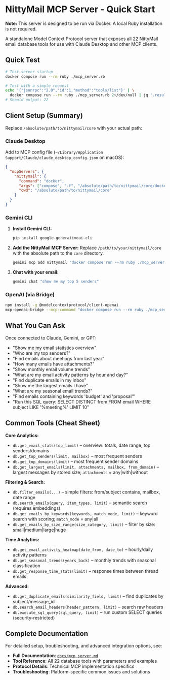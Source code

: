 # NittyMail MCP Server - Quick Start

**Note:** This server is designed to be run via Docker. A local Ruby installation is not required.

A standalone Model Context Protocol server that exposes all 22 NittyMail email database tools for use with Claude Desktop and other MCP clients.

## Quick Test

```bash
# Test server startup
docker compose run --rm ruby ./mcp_server.rb

# Test with a simple request  
echo '{"jsonrpc":"2.0","id":1,"method":"tools/list"}' | \
  docker compose run --rm ruby ./mcp_server.rb 2>/dev/null | jq '.result.tools | length'
# Should output: 22
```

## Client Setup (Summary)

Replace `/absolute/path/to/nittymail/core` with your actual path:

### Claude Desktop
Add to MCP config file (`~/Library/Application Support/Claude/claude_desktop_config.json` on macOS):

```json
{
  "mcpServers": {
    "nittymail": {
      "command": "docker",
      "args": ["compose", "-f", "/absolute/path/to/nittymail/core/docker-compose.yml", "run", "--rm", "ruby", "./mcp_server.rb"],
      "cwd": "/absolute/path/to/nittymail/core"
    }
  }
}
```

### Gemini CLI

1.  **Install Gemini CLI:**
    ```bash
    pip install google-generativeai-cli
    ```

2.  **Add the NittyMail MCP Server:**
    Replace `/path/to/your/nittymail/core` with the absolute path to the `core` directory.

    ```bash
    gemini mcp add nittymail "docker compose run --rm ruby ./mcp_server.rb" --scope project --description "NittyMail Email Client"
    ```

3.  **Chat with your email:**
    ```bash
    gemini chat "show me my top 5 senders"
    ```


### OpenAI (via Bridge)
```bash
npm install -g @modelcontextprotocol/client-openai
mcp-openai-bridge --mcp-command "docker compose run --rm ruby ./mcp_server.rb" --mcp-cwd "/absolute/path/to/nittymail/core" --openai-key "$OPENAI_API_KEY"
```

## What You Can Ask

Once connected to Claude, Gemini, or GPT:

- "Show me my email statistics overview"
- "Who are my top senders?"
- "Find emails about meetings from last year"
- "How many emails have attachments?"
- "Show monthly email volume trends"
- "What are my email activity patterns by hour and day?"
- "Find duplicate emails in my inbox"
- "Show me the largest emails I have"
- "What are my seasonal email trends?"
- "Find emails containing keywords 'budget' and 'proposal'"
- "Run this SQL query: SELECT DISTINCT from FROM email WHERE subject LIKE '%meeting%' LIMIT 10"

## Common Tools (Cheat Sheet)

**Core Analytics:**
- `db.get_email_stats(top_limit)` – overview: totals, date range, top senders/domains
- `db.get_top_senders(limit, mailbox)` – most frequent senders
- `db.get_top_domains(limit)` – most frequent sender domains
- `db.get_largest_emails(limit, attachments, mailbox, from_domain)` – largest messages by stored size; `attachments` = any|with|without

**Filtering & Search:**
- `db.filter_emails(...)` – simple filters: from/subject contains, mailbox, date range
- `db.search_emails(query, item_types, limit)` – semantic search (requires embeddings)
- `db.get_emails_by_keywords(keywords, match_mode, limit)` – keyword search with scoring; `match_mode` = any|all
- `db.get_emails_by_size_range(size_category, limit)` – filter by size: small|medium|large|huge

**Time Analytics:**
- `db.get_email_activity_heatmap(date_from, date_to)` – hourly/daily activity patterns
- `db.get_seasonal_trends(years_back)` – monthly trends with seasonal classification
- `db.get_response_time_stats(limit)` – response times between thread emails

**Advanced:**
- `db.get_duplicate_emails(similarity_field, limit)` – find duplicates by subject/message_id
- `db.search_email_headers(header_pattern, limit)` – search raw headers
- `db.execute_sql_query(sql_query, limit)` – run custom SELECT queries (security-restricted)

## Complete Documentation

For detailed setup, troubleshooting, and advanced integration options, see:
- **Full Documentation**: [`docs/mcp_server.md`](../docs/mcp_server.md)
- **Tool Reference**: All 22 database tools with parameters and examples
- **Protocol Details**: Technical MCP implementation specifics
- **Troubleshooting**: Platform-specific common issues and solutions
